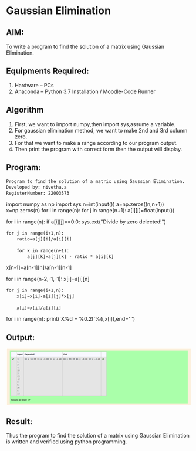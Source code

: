 # Gaussian Elimination

## AIM:
To write a program to find the solution of a matrix using Gaussian Elimination.

## Equipments Required:
1. Hardware – PCs
2. Anaconda – Python 3.7 Installation / Moodle-Code Runner

## Algorithm
1. First, we want to import numpy,then import sys,assume a variable.
2. For gaussian elimination method, we want to make 2nd and 3rd column zero.
3. For that we want to make a range according to our program output.
4. Then print the program with correct form then the output will display.

## Program:
```
Program to find the solution of a matrix using Gaussian Elimination.
Developed by: nivetha.a
RegisterNumber: 22003573
```
import numpy as np
import sys
n=int(input())
a=np.zeros((n,n+1))
x=np.zeros(n)
for i in range(n):
    for j in range(n+1):
        a[i][j]=float(input())
        
for i in range(n):
    if a[i][j]==0.0:
        sys.ext("Divide by zero delected!")
    
    for j in range(i+1,n):
        ratio=a[j][i]/a[i][i]
        
        for k in range(n+1):
            a[j][k]=a[j][k] - ratio * a[i][k]
            
x[n-1]=a[n-1][n]/a[n-1][n-1]

for i in range(n-2,-1,-1):
    x[i]=a[i][n]
    
    for j in range(i+1,n):
        x[i]=x[i]-a[i][j]*x[j]
        
        x[i]=x[i]/a[i][i]
        
for i in range(n):
    print('X%d = %0.2f'%(i,x[i]),end=' ')


## Output:
![Gaussian.png](./images/Gaussian.png)


## Result:
Thus the program to find the solution of a matrix using Gaussian Elimination is written and verified using python programming.

